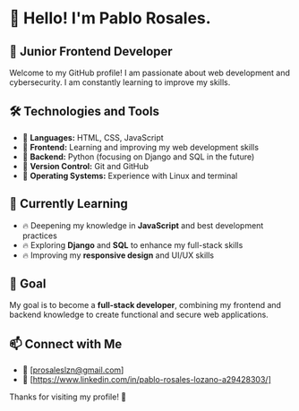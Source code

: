 # 👋 Hello! I'm Pablo Rosales. 

## 🚀 Junior Frontend Developer

Welcome to my GitHub profile! I am passionate about web development and cybersecurity. I am constantly learning to improve my skills.

## 🛠️ Technologies and Tools
- 🔹 **Languages:** HTML, CSS, JavaScript
- 🔹 **Frontend:** Learning and improving my web development skills
- 🔹 **Backend:** Python (focusing on Django and SQL in the future)
- 🔹 **Version Control:** Git and GitHub
- 🔹 **Operating Systems:** Experience with Linux and terminal

## 📌 Currently Learning
- 🔥 Deepening my knowledge in **JavaScript** and best development practices
- 🔥 Exploring **Django** and **SQL** to enhance my full-stack skills
- 🔥 Improving my **responsive design** and UI/UX skills

## 🌱 Goal
My goal is to become a **full-stack developer**, combining my frontend and backend knowledge to create functional and secure web applications.

## 📫 Connect with Me
- 📧 [prosaleslzn@gmail.com]
- 💼 [https://www.linkedin.com/in/pablo-rosales-lozano-a29428303/]

Thanks for visiting my profile! 🚀



